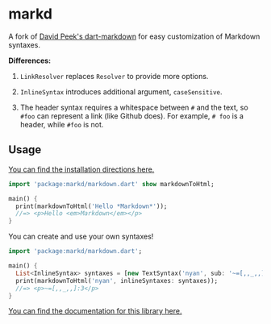 markd
=====

A fork of [David Peek's dart-markdown](https://github.com/dpeek/dart-markdown)
for easy customization of Markdown syntaxes.

**Differences:**

1. `LinkResolver` replaces `Resolver` to provide more options.

2. `InlineSyntax` introduces additional argument, `caseSensitive`.

3. The header syntax requires a whitespace between `#` and the text, so `#foo` can represent a link (like Github does). For example, `# foo` is a header, while `#foo` is not.


Usage
-----

[You can find the installation directions here.][installing]

```dart
import 'package:markd/markdown.dart' show markdownToHtml;

main() {
  print(markdownToHtml('Hello *Markdown*'));
  //=> <p>Hello <em>Markdown</em></p>
}
```

You can create and use your own syntaxes!

```dart
import 'package:markd/markdown.dart';

main() {
  List<InlineSyntax> syntaxes = [new TextSyntax('nyan', sub: '~=[,,_,,]:3')];
  print(markdownToHtml('nyan', inlineSyntaxes: syntaxes));
  //=> <p>~=[,,_,,]:3</p>
}
```
[You can find the documentation for this library here.][documentation]

[installing]: http://pub.dartlang.org/packages/markdown#installing
[documentation]: http://www.dartdocs.org/documentation/markdown/0.7.0/index.html
